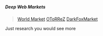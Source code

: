 ##### Deep Web Markets

> [World Market](http://worldehc62cgugrgj7oc76tcna45fme47oqjrei4d4aa7xorw7fyvcyd.onion/register_now)
> [OToRReZ](http://yxuy5oau7nugw4kpb4lclrqdbixp3wvc4iuiad23ebyp2q3gx7rtrgqd.onion/register/NOlF)
> [DarkFoxMarket](http://p5eg3xsssjglu6tvwfazp2nqqwfpah55wr3ljil2bezp5shix5ruqsqd.onion/register/N1W8U58H)

<p>Just research you would see more </p>